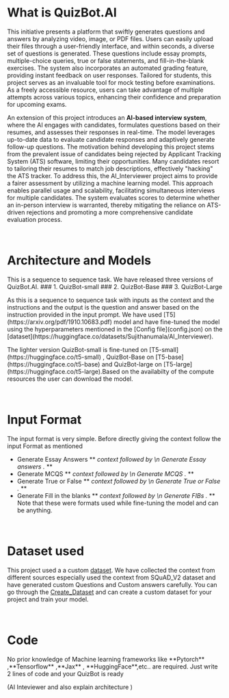 # What is QuizBot.AI
<p>This initiative presents a platform that swiftly generates questions and answers by analyzing video, image, or PDF files. Users can easily upload their files through a user-friendly interface, and within seconds, a diverse set of questions is generated.
   These questions include essay prompts, multiple-choice queries, true or false statements, and fill-in-the-blank exercises. The system also incorporates an automated grading feature, providing instant feedback on user responses.
  Tailored for students, this project serves as an invaluable tool for mock testing before examinations. As a freely accessible resource, users can take advantage of multiple attempts across various topics, enhancing their confidence and preparation for upcoming exams.
</p>
<p>
An extension of this project introduces an <b>AI-based interview system</b>, where the AI engages with candidates, formulates questions based on their resumes, and assesses their responses in real-time. The model leverages up-to-date data to evaluate candidate responses and adaptively generate follow-up questions. The motivation behind developing this project stems from the prevalent issue of candidates being rejected by Applicant Tracking System (ATS) software, limiting their opportunities. Many candidates resort to tailoring their resumes to match job descriptions, effectively "hacking" the ATS tracker. To address this, the AI_Interviewer project aims to provide a fairer assessment by utilizing a machine learning model. This approach enables parallel usage and scalability, facilitating simultaneous interviews for multiple candidates. The system evaluates scores to determine whether an in-person interview is warranted, thereby mitigating the reliance on ATS-driven rejections and promoting a more comprehensive candidate evaluation process.
</p>

<br>

# Architecture and Models
<p>
This is a sequence to sequence task. We have released three versions of QuizBot.AI.
### 1. QuizBot-small
### 2. QuizBot-Base
### 3. QuizBot-Large
</p>
<p>
As this is a sequence to sequence task with inputs as the context and the instructions and the output is the question and answer based on the instruction provided in the input prompt. We have used [T5](https://arxiv.org/pdf/1910.10683.pdf) model and have fine-tuned the model using the hyperparameters mentioned in the [Config file](config.json) on the [dataset](https://huggingface.co/datasets/Sujithanumala/AI_Interviewer).
</p>
<p>
The lighter version QuizBot-small is fine-tuned on [T5-small](https://huggingface.co/t5-small) , QuizBot-Base on [T5-base](https://huggingface.co/t5-base) and QuizBot-large on [T5-large](https://huggingface.co/t5-large).Based on the availabilty of the compute resources the user can download the model. 
</p>

<br>

# Input Format

The input format is very simple. Before directly giving the context follow the input Format as mentioned 
* Generate Essay Answers  ** *context followed by \n Generate Essay answers .* **
* Generate MCQS  ** *context followed by \n  Generate MCQS .* **
* Generate True or False ** *context followed by \n Generate True or False .* **
* Generate Fill in the blanks ** *context followed by \n Generate FIBs .* **
Note that these were formats used while fine-tuning the model and can be anything.

<br>

# Dataset used

This project used a a custom [dataset](https://huggingface.co/datasets/Sujithanumala/AI_Interviewer). We have collected the context from different sources especially used the context from SQuAD_V2 dataset and have generated custom Questions and Custom answers carefully. You can go through the [Create_Dataset](Create_Dataset.py) and can create a custom dataset for your project and train your model.

<br>

# Code
<p>
No prior knowledge of Machine learning frameworks like **Pytorch** ,**Tensorflow** ,**Jax** , **HuggingFace**,etc.. are required. Just write 2 lines of code and your QuizBot is ready
</p>
(AI Inteviewer and also explain architecture )
